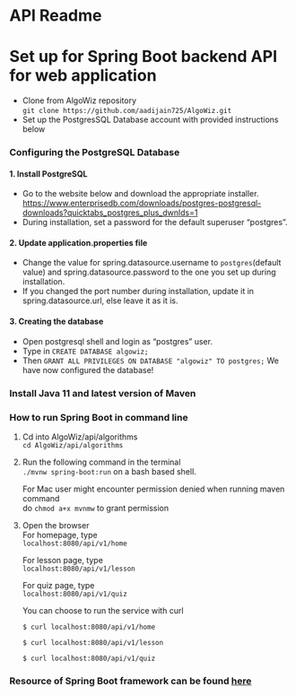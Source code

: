 # API Readme

# Set up for Spring Boot backend API for web application

- Clone from AlgoWiz repository    
```git clone https://github.com/aadijain725/AlgoWiz.git```  
- Set up the PostgresSQL Database account with provided instructions below  

### Configuring the PostgreSQL Database

#### 1. Install PostgreSQL
- Go to the website below and download the appropriate installer. https://www.enterprisedb.com/downloads/postgres-postgresql-downloads?quicktabs_postgres_plus_dwnlds=1 
- During installation, set a password for the default superuser “postgres”.

#### 2. Update application.properties file
- Change the value for spring.datasource.username to `postgres`(default value) and  spring.datasource.password to the one you set up during installation.
- If you changed the port number during installation, update it in spring.datasource.url, else leave it as it is.

#### 3. Creating the database
- Open postgresql shell and login as “postgres” user.
- Type in `CREATE DATABASE algowiz;`
- Then `GRANT ALL PRIVILEGES ON DATABASE "algowiz" TO postgres;`
We have now configured the database!

### Install Java 11 and latest version of Maven

### How to run Spring Boot in command line
1. Cd into AlgoWiz/api/algorithms  
   ```cd AlgoWiz/api/algorithms```  

2. Run the following command in the terminal  
        `./mvnw spring-boot:run` on a bash based shell.  
   
   For Mac user might encounter permission denied when running maven command  
        do `chmod a+x mvnmw` to grant permission
    
3. Open the browser  
   For homepage, type  
   ```localhost:8080/api/v1/home```  
   
   For lesson page, type    
   ```localhost:8080/api/v1/lesson```  
   
   For quiz page, type  
   ```localhost:8080/api/v1/quiz```  
  
   
   
   You can choose to run the service with curl  
   
   ```$ curl localhost:8080/api/v1/home```  
   
   ```$ curl localhost:8080/api/v1/lesson```  
   
   ```$ curl localhost:8080/api/v1/quiz```  
        
 
### Resource of Spring Boot framework can be found [here](https://start.spring.io/)

    
 
 

 
